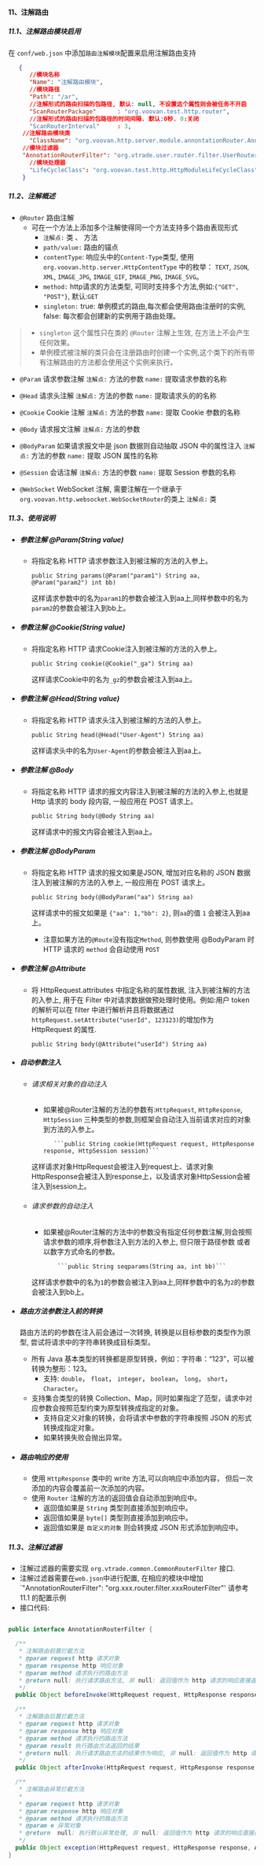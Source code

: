 #### 11、注解路由
##### 11.1、注解路由模块启用
  在 `conf/web.json` 中添加`路由注解模块`配置来启用注解路由支持
```json
   {
	  //模块名称
      "Name": "注解路由模块",
	  //模块路径
      "Path": "/ar",
	  //注解形式的路由扫描的包路径, 默认: null, 不设置这个属性则会被任务不开启
      "ScanRouterPackage"      : "org.voovan.test.http.router",
	  //注解形式的路由扫描的包路径的时间间隔. 默认:0秒. 0:关闭
      "ScanRouterInterval"     : 3,
    //注解路由模块类
	  "ClassName": "org.voovan.http.server.module.annontationRouter.AnnotationModule",
    //模块过滤器
    "AnnotationRouterFilter": "org.vtrade.user.router.filter.UserRouterFilter"
	  //模块处理器
      "LifeCycleClass": "org.voovan.test.http.HttpModuleLifeCycleClass"
    }
```
   
##### 11.2、注解概述
 - `@Router`   路由注解
   - 可在一个方法上添加多个注解使得同一个方法支持多个路由表现形式
     - `注解点:` 类 、 方法
     - `path/value:` 路由的锚点
	 - `contentType`: 响应头中的`Content-Type`类型, 使用 `org.voovan.http.server.HttpContentType` 中的枚举： `TEXT`, `JSON`, `XML`, `IMAGE_JPG`, `IMAGE_GIF`, `IMAGE_PNG`, `IMAGE_SVG`。
     - `method:` http请求的方法类型, 可同时支持多个方法,例如:`{"GET", "POST"}`, 默认:`GET`
     - `singleton:` true: 单例模式的路由,每次都会使用路由注册时的实例, false: 每次都会创建新的实例用于路由处理。
> - `singleton` 这个属性只在类的 `@Router` 注解上生效, 在方法上不会产生任何效果。
> - 单例模式被注解的类只会在注册路由时创建一个实例,这个类下的所有带有注解路由的方法都会使用这个实例来执行。

 - `@Param`    请求参数注解
    `注解点:` 方法的参数
    `name:` 提取请求参数的名称

 - `@Head`     请求头注解
    `注解点:` 方法的参数
    `name:` 提取请求头的的名称

 - `@Cookie`   Cookie 注解
    `注解点:` 方法的参数
    `name:` 提取 Cookie 参数的名称

 - `@Body`     请求报文注解
    `注解点:` 方法的参数
 
 - `@BodyParam` 如果请求报文中是 json 数据则自动抽取 JSON 中的属性注入
   `注解点:` 方法的参数
   `name:` 提取 JSON 属性的名称

 - `@Session`  会话注解
    `注解点:` 方法的参数
    `name:` 提取 Session 参数的名称

 - `@WebSocket` WebSocket 注解, 需要注解在一个继承于 `org.voovan.http.websocket.WebSocketRouter`的类上
    `注解点:` 类


##### 11.3、使用说明
- ##### 参数注解 **@Param(String value)**
     - 将指定名称 HTTP 请求参数注入到被注解的方法的入参上。

          ```public String params(@Param("param1") String aa, @Param("param2") int bb)```

        这样请求参数中的名为`param1`的参数会被注入到aa上,同样参数中的名为`param2`的参数会被注入到bb上。
- ##### 参数注解 **@Cookie(String value)**
     - 将指定名称 HTTP 请求Cookie注入到被注解的方法的入参上。

          ```public String cookie(@Cookie("_ga") String aa)```

        这样请求Cookie中的名为`_gz`的参数会被注入到aa上。

- ##### 参数注解 **@Head(String value)**
     - 将指定名称 HTTP 请求头注入到被注解的方法的入参上。

          ```public String head(@Head("User-Agent") String aa)```

        这样请求头中的名为`User-Agent`的参数会被注入到aa上。
- ##### 参数注解 **@Body**
     - 将指定名称 HTTP 请求的报文内容注入到被注解的方法的入参上,也就是 Http 请求的 body 段内容, 一般应用在 POST 请求上。

          ```public String body(@Body String aa)```

        这样请求中的报文内容会被注入到aa上。    
- ##### 参数注解 **@BodyParam**
     - 将指定名称 HTTP 请求的报文如果是JSON, 增加对应名称的 JSON 数据注入到被注解的方法的入参上, 一般应用在 POST 请求上。
     

          ```public String body(@BodyParam("aa") String aa)```

        这样请求中的报文如果是 `{"aa": 1,"bb": 2}`, 则`aa`的值 `1` 会被注入到aa上。

        - 注意如果方法的`@Route`没有指定`Method`, 则参数使用 @BodyParam 时 HTTP 请求的 `method` 会自动使用 `POST`

- ##### 参数注解 **@Attribute**
     - 将 HttpRequest.attributes 中指定名称的属性数据, 注入到被注解的方法的入参上, 用于在 Filter 中对请求数据做预处理时使用。例如:用户 token 的解析可以在 filter 中进行解析并且将数据通过`httpRequest.setAttribute("userId", 123123)`的增加作为 HttpRequest 的属性.

          ```public String body(@Attribute("userId") String aa)```
- ##### 自动参数注入
  - ###### 请求相关对象的自动注入
    - 如果被@Router注解的方法的参数有:`HttpRequest`, `HttpResponse`, `HttpSession` 三种类型的参数,则框架会自动注入当前请求对应的对象到方法的入参上。

             ```public String cookie(HttpRequest request, HttpResponse response, HttpSession session)```

    这样请求对象HttpRequest会被注入到request上、请求对象HttpResponse会被注入到response上，以及请求对象HttpSession会被注入到session上。

  - ###### 请求参数的自动注入
    - 如果被@Router注解的方法中的参数没有指定任何参数注解,则会按照请求参数的顺序,将参数注入到方法的入参上, 但只限于路径参数 或者 以数字方式命名的参数。

              ```public String seqparams(String aa, int bb)```

    这样请求参数中的名为`1`的参数会被注入到aa上,同样参数中的名为`2`的参数会被注入到bb上。

- ##### 路由方法参数注入前的转换
    路由方法的的参数在注入前会通过一次转换, 转换是以目标参数的类型作为原型, 尝试将请求中的字符串转换成目标类型。
   - 所有 Java 基本类型的转换都是原型转换，例如：字符串：“123”，可以被转换为整形：123。
     - 支持: `double`， `float`， `integer`， `boolean`， `long`， `short`， `Character`。
   - 支持集合类型的转换 Collection、Map，同时如果指定了范型，请求中对应参数会按照范型约束为原型转换成指定的对象。
     - 支持自定义对象的转换，会将请求中参数的字符串按照 JSON 的形式转换成指定对象。
     - 如果转换失败会抛出异常。

- ##### 路由响应的使用
    - 使用 `HttpResponse` 类中的 write 方法,可以向响应中添加内容， 但后一次添加的内容会覆盖前一次添加的内容。
    - 使用 `Router` 注解的方法的返回值会自动添加到响应中。
       - 返回值如果是 `String` 类型则直接添加到响应中。
       - 返回值如果是 `byte[]` 类型则直接添加到响应中。
       - 返回值如果是 `自定义的对象` 则会转换成 JSON 形式添加到响应中。


##### 11.3、注解过滤器
  - 注解过滤器的需要实现 `org.vtrade.common.CommonRouterFilter` 接口.
  - 注解过滤器需要在`web.json`中进行配置, 在相应的模块中增加 `"AnnotationRouterFilter": "org.xxx.router.filter.xxxRouterFilter"' 请参考 11.1 的配置示例
  - 接口代码:
  ``` java

  public interface AnnotationRouterFilter {

    /**
     * 注解路由前置拦截方法
     * @param request http 请求对象
     * @param response http 响应对象
     * @param method 请求执行的路由方法
     * @return null: 执行请求路由方法, 非 null: 返回值作为 http 请求的响应直接返回
     */
    public Object beforeInvoke(HttpRequest request, HttpResponse response, AnnotationRouter router);

    /**
     * 注解路由后置拦截方法
     * @param request http 请求对象
     * @param response http 响应对象
     * @param method 请求执行的路由方法
     * @param result 执行路由方法返回的结果
     * @return null: 执行请求路由方法的结果作为响应, 非 null: 返回值作为 http 请求的响应直接返回
     */
    public Object afterInvoke(HttpRequest request, HttpResponse response, AnnotationRouter router, Object result);

    /**
     * 注解路由异常拦截方法
     *
     * @param request http 请求对象
     * @param response http 响应对象
     * @param method 请求执行的路由方法
     * @param e 异常对象
     * @return  null: 执行默认异常处理, 非 null: 返回值作为 http 请求的响应直接返回
     */
    public Object exception(HttpRequest request, HttpResponse response, AnnotationRouter router, Exception e);
}

  ```